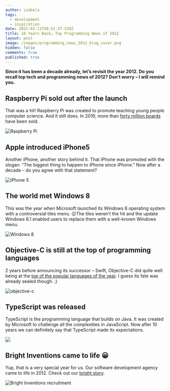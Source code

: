 ```yaml
---
author: izabela
tags:
  - development
  - inspiration
date: 2022-03-11T08:52:37.538Z
title: 10 Years Back… Top Programming News of 2012
layout: post
image: /images/programming_news_2012_blog_cover.png
hidden: false
comments: true
published: true
---
```

**Since it has been a decade already, let’s revisit the year 2012. Do you recall top tech and programming news of 2012? Don’t worry – I will remind you.**

## Raspberry Pi sold out after the launch

That was a hit! Raspberry Pi was created to promote teaching young people computer science. And it still does. In 2019, more than [forty million boards](https://twitter.com/EbenUpton/status/1205646606504275968) have been sold.

![Raspberry Pi](/images/raspberrypi_2012.png)

## Apple introduced iPhone5

Another iPhone, another story behind it. That iPhone was promoted with the slogan: “The biggest thing to happen to iPhone since iPhone.” Now after a decade – do you agree with that statement?

![iPhone 5](/images/iphone5_2012.png)

## The world met Windows 8

This was the year when Microsoft launched its Windows 8 operating system with a controversial tiles menu. 😉The tiles weren’t the hit and the update Windows 8.1 enabled users to replace them with a well-known Windows menu.

![Windows 8](/images/windows8_2012.png)

## Objective-C is still at the top of programming languages

2 years before announcing its successor – Swift, Objective-C did quite well being at the [top of the popular languages of the year](https://www.i-programmer.info/news/98-languages/5298-the-top-languages-of-2012.html). I guess its fate was already sealed though. ;)

![objective-c](/images/objectivec_2012.png)

## TypeScript was released

TypeScript is the programming language that builds on Java. It was created by Microsoft to challenge all the complexities in JavaScript. Now after 10 years we can definitely say that TypeScript made its expectations.

![](/images/blog_post_in_2012.png)

## Bright Inventions came to life 😀

Yup, that is a very special year for us. Our software development agency came to life in 2012. Check out our [bright story](/blog/the-history-of-bright-inventions/).

![Bright Inventions recruitment](/images/join_bright_inventions.png)